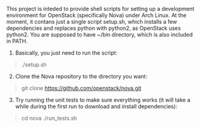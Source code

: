 This project is inteded to provide shell scripts for setting up a development environment for OpenStack (specifically Nova) under Arch Linux. At the moment, it contans just a single script setup.sh, which installs a few dependencies and replaces python with python2, as OpenStack uses python2. You are supposed to have ~/bin directory, which is also included in PATH. 

1. Basically, you just need to run the script:

> ./setup.sh

2. Clone the Nova repository to the directory you want:

> git clone https://github.com/openstack/nova.git

3. Try running the unit tests to make sure everything works (it will take a while during the first run to download and install dependencies):

> cd nova
> ./run_tests.sh
